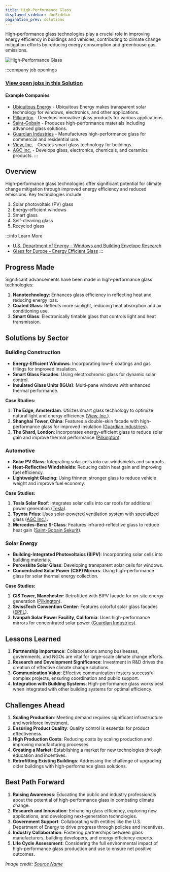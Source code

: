 ```yaml
---
title: High-Performance Glass
displayed_sidebar: docSidebar
pagination_prev: solutions
---
```


High-performance glass technologies play a crucial role in improving energy efficiency in buildings and vehicles, contributing to climate change mitigation efforts by reducing energy consumption and greenhouse gas emissions.

![High-Performance Glass](../static/img/high-performance-glass.png)

:::company job openings
### [View open jobs in this Solution](https://climatebase.org/jobs?l=&q=&drawdown_solutions=High-Performance+Glass)
#### Example Companies
- [Ubiquitous Energy](https://www.climatetechlist.com/company/ubiquitous-energy) - Ubiquitous Energy makes transparent solar technology for windows, electronics, and other applications.
- [Pilkington](https://www.pilkington.com) - Develops innovative glass products for various applications.
- [Saint-Gobain](https://www.saint-gobain.com) - Produces high-performance materials including advanced glass solutions.
- [Guardian Industries](https://www.guardianglass.com) - Manufactures high-performance glass for commercial and residential use.
- [View, Inc.](https://view.com) - Creates smart glass technology for buildings.
- [AGC Inc.](https://www.agc.com) - Develops glass, electronics, chemicals, and ceramics products.
:::

## Overview

High-performance glass technologies offer significant potential for climate change mitigation through improved energy efficiency and reduced emissions. Key technologies include:

1. Solar photovoltaic (PV) glass
2. Energy-efficient windows
3. Smart glass
4. Self-cleaning glass
5. Recycled glass

:::info Learn More
- [U.S. Department of Energy - Windows and Building Envelope Research](https://www.energy.gov/eere/buildings/windows-and-building-envelope-research)
- [Glass for Europe - Energy Efficient Glass](https://glassforeurope.com/energy-efficient-glass/)
:::

## Progress Made

Significant advancements have been made in high-performance glass technologies:

1. **Nanotechnology**: Enhances glass efficiency in reflecting heat and reducing energy loss.
2. **Coated Glass**: Reflects more sunlight, reducing heat absorption and air conditioning use.
3. **Smart Glass**: Electronically tintable glass that controls light and heat transmission.

## Solutions by Sector

### Building Construction
- **Energy-Efficient Windows**: Incorporating low-E coatings and gas fillings for improved insulation.
- **Smart Glass Facades**: Using electrochromic glass for dynamic solar control.
- **Insulated Glass Units (IGUs)**: Multi-pane windows with enhanced thermal performance.

**Case Studies:**
1. **The Edge, Amsterdam**: Utilizes smart glass technology to optimize natural light and energy efficiency ([View, Inc.](https://view.com)).
2. **Shanghai Tower, China**: Features a double-skin facade with high-performance glass for improved insulation ([Guardian Industries](https://www.guardianglass.com)).
3. **The Shard, London**: Incorporates energy-efficient glass to reduce solar gain and improve thermal performance ([Pilkington](https://www.pilkington.com)).

### Automotive
- **Solar PV Glass**: Integrating solar cells into car windshields and sunroofs.
- **Heat-Reflective Windshields**: Reducing cabin heat gain and improving fuel efficiency.
- **Lightweight Glazing**: Using thinner, stronger glass to reduce vehicle weight and improve fuel economy.

**Case Studies:**
1. **Tesla Solar Roof**: Integrates solar cells into car roofs for additional power generation ([Tesla](https://www.tesla.com)).
2. **Toyota Prius**: Uses solar-powered ventilation system with specialized glass ([AGC Inc.](https://www.agc.com)).
3. **Mercedes-Benz S-Class**: Features infrared-reflective glass to reduce heat gain ([Saint-Gobain Sekurit](https://www.saint-gobain-sekurit.com)).

### Solar Energy
- **Building-Integrated Photovoltaics (BIPV)**: Incorporating solar cells into building materials.
- **Perovskite Solar Glass**: Developing transparent solar cells for windows.
- **Concentrated Solar Power (CSP) Mirrors**: Using high-performance glass for solar thermal energy collection.

**Case Studies:**
1. **CIS Tower, Manchester**: Retrofitted with BIPV facade for on-site energy generation ([Pilkington](https://www.pilkington.com)).
2. **SwissTech Convention Center**: Features colorful solar glass facades ([EPFL](https://www.epfl.ch)).
3. **Ivanpah Solar Power Facility, California**: Uses high-performance mirrors for concentrated solar power ([Guardian Industries](https://www.guardianglass.com)).

## Lessons Learned

1. **Partnership Importance**: Collaborations among businesses, governments, and NGOs are vital for large-scale climate change efforts.
2. **Research and Development Significance**: Investment in R&D drives the creation of effective climate change solutions.
3. **Communication Value**: Effective communication fosters successful complex projects, ensuring coordination and public support.
4. **Integration with Building Systems**: High-performance glass works best when integrated with other building systems for optimal efficiency.

## Challenges Ahead

1. **Scaling Production**: Meeting demand requires significant infrastructure and workforce investment.
2. **Ensuring Product Quality**: Quality control is essential for product effectiveness.
3. **High Production Costs**: Reducing costs by scaling production and improving manufacturing processes.
4. **Creating a Market**: Establishing a market for new technologies through education and incentives.
5. **Retrofitting Existing Buildings**: Addressing the challenge of upgrading older buildings with high-performance glass solutions.

## Best Path Forward

1. **Raising Awareness**: Educating the public and industry professionals about the potential of high-performance glass in combating climate change.
2. **Research and Innovation**: Enhancing glass efficiency, exploring new applications, and developing next-generation technologies.
3. **Government Support**: Collaborating with entities like the U.S. Department of Energy to drive progress through policies and incentives.
4. **Industry Collaboration**: Fostering partnerships between glass manufacturers, building developers, and energy efficiency experts.
5. **Life Cycle Assessment**: Considering the full environmental impact of high-performance glass production and use to ensure net positive outcomes.

*Image credit: [Source Name](https://www.example.com)*
